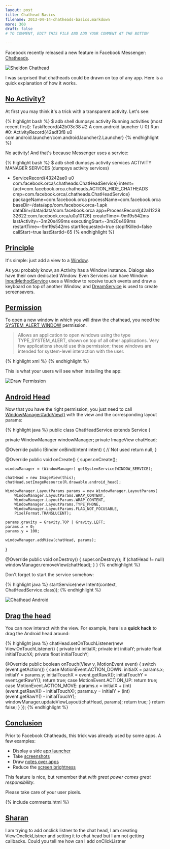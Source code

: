 ```yaml
---
layout: post
title: Chathead Basics
filename: 2013-04-14-chatheads-basics.markdown
more: 360
draft: false
# TO COMMENT, EDIT THIS FILE AND ADD YOUR COMMENT AT THE BOTTOM

---
```

Facebook recently released a new feature in Facebook Messenger: [Chatheads](http://www.engadget.com/2013/04/12/facebook-messenger-updated/).

![Sheldon Chathead](/static/blog_img/sheldon_chathead.png)

I was surprised that chatheads could be drawn on top of any app. Here is a quick explanation of how it works.

## <a id="NoActivity" href="#NoActivity">No Activity?</a>

At first you may think it's a trick with a transparent activity. Let's see:

{% highlight bash %}
$ adb shell dumpsys activity
Running activities (most recent first):
  TaskRecord{42b03c38 #2 A com.android.launcher U 0}
    Run #0: ActivityRecord{42adf3f8 u0 com.android.launcher/com.android.launcher2.Launcher}
{% endhighlight %}

No activity! And that's because Messenger uses a service:

{% highlight bash %}
$ adb shell dumpsys activity services
ACTIVITY MANAGER SERVICES (dumpsys activity services)
* ServiceRecord{43242ae0 u0 com.facebook.orca/.chatheads.ChatHeadService}
  intent={act=com.facebook.orca.chatheads.ACTION_HIDE_CHATHEADS cmp=com.facebook.orca/.chatheads.ChatHeadService}
  packageName=com.facebook.orca
  processName=com.facebook.orca
  baseDir=/data/app/com.facebook.orca-1.apk
  dataDir=/data/data/com.facebook.orca
  app=ProcessRecord{42a11228 32622:com.facebook.orca/u0a10126}
  createTime=-9m19s542ms lastActivity=-3m20s499ms
  executingStart=-3m20s499ms restartTime=-9m19s542ms
  startRequested=true stopIfKilled=false callStart=true lastStartId=65
{% endhighlight %}

## <a id="Principle" href="#Principle">Principle</a>

It's simple: just add a view to a [Window](http://developer.android.com/reference/android/view/Window.html).

As you probably know, an Activity has a Window instance. Dialogs also have their own dedicated Window. Even Services can have Window: [InputMethodService](http://developer.android.com/reference/android/inputmethodservice/InputMethodService.html) uses a Window to receive touch events and draw a keyboard on top of another Window, and [DreamService](http://developer.android.com/reference/android/service/dreams/DreamService.html) is used to create screensavers.

## <a id="Permission" href="#Permission">Permission</a>

To open a new window in which you will draw the chathead, you need the [SYSTEM_ALERT_WINDOW](http://developer.android.com/reference/android/Manifest.permission.html#SYSTEM_ALERT_WINDOW) permission.

> Allows an application to open windows using the type TYPE_SYSTEM_ALERT, shown on top of all other applications. Very few applications should use this permission; these windows are intended for system-level interaction with the user.

{% highlight xml %}
<uses-permission android:name="android.permission.SYSTEM_ALERT_WINDOW"/>
{% endhighlight %}

This is what your users will see when installing the app:

![Draw Permission](/static/blog_img/draw_permission.png)

## <a id="AndroidHead" href="#AndroidHead">Android Head</a>

Now that you have the right permission, you just need to call <a href="http://developer.android.com/reference/android/view/ViewManager.html#addView(android.view.View, android.view.ViewGroup.LayoutParams)">WindowManager#addView()</a> with the view and the corresponding layout params:

{% highlight java %}
public class ChatHeadService extends Service {

  private WindowManager windowManager;
  private ImageView chatHead;

  @Override public IBinder onBind(Intent intent) {
    // Not used
    return null;
  }

  @Override public void onCreate() {
    super.onCreate();

    windowManager = (WindowManager) getSystemService(WINDOW_SERVICE);

    chatHead = new ImageView(this);
    chatHead.setImageResource(R.drawable.android_head);

    WindowManager.LayoutParams params = new WindowManager.LayoutParams(
        WindowManager.LayoutParams.WRAP_CONTENT,
        WindowManager.LayoutParams.WRAP_CONTENT,
        WindowManager.LayoutParams.TYPE_PHONE,
        WindowManager.LayoutParams.FLAG_NOT_FOCUSABLE,
        PixelFormat.TRANSLUCENT);

    params.gravity = Gravity.TOP | Gravity.LEFT;
    params.x = 0;
    params.y = 100;

    windowManager.addView(chatHead, params);
  }

  @Override
  public void onDestroy() {
    super.onDestroy();
    if (chatHead != null) windowManager.removeView(chatHead);
  }
}
{% endhighlight %}

Don't forget to start the service somehow:

{% highlight java %}
startService(new Intent(context, ChatHeadService.class));
{% endhighlight %}

![Chathead Android](/static/blog_img/chathead_android.png)


## <a id="draghead" href="#draghead">Drag the head</a>

You can now interact with the view. For example, here is a **quick hack** to drag the Android head around:

{% highlight java %}
chatHead.setOnTouchListener(new View.OnTouchListener() {
  private int initialX;
  private int initialY;
  private float initialTouchX;
  private float initialTouchY;

  @Override public boolean onTouch(View v, MotionEvent event) {
    switch (event.getAction()) {
      case MotionEvent.ACTION_DOWN:
        initialX = params.x;
        initialY = params.y;
        initialTouchX = event.getRawX();
        initialTouchY = event.getRawY();
        return true;
      case MotionEvent.ACTION_UP:
        return true;
      case MotionEvent.ACTION_MOVE:
        params.x = initialX + (int) (event.getRawX() - initialTouchX);
        params.y = initialY + (int) (event.getRawY() - initialTouchY);
        windowManager.updateViewLayout(chatHead, params);
        return true;
    }
    return false;
  }
});
{% endhighlight %}

## <a id="Conclusion" href="#Conclusion">Conclusion</a>

Prior to Facebook Chatheads, this trick was already used by some apps. A few examples:

* Display a side [app launcher](https://play.google.com/store/apps/details?id=com.schiztech.swapps)
* Take [screenshots](https://play.google.com/store/apps/details?id=com.liveov.shotux) 
* Draw [notes over apps](https://play.google.com/store/apps/details?id=com.ntkachov.penandpaper)
* Reduce the [screen brightness](https://play.google.com/store/apps/details?id=pt.bbarao.nightmode)

This feature is nice, but remember that *with great power comes great responsibility*.

Please take care of your user pixels.

{% include comments.html %}

## [Sharan](http://facebook.com/sharanabasu)
I am trying to add onclick listner to the chat head, 
I am creating View.OnclickListner and setting it to chat head but I am not getting callbacks. Could you tell me how can I add onClickListner

